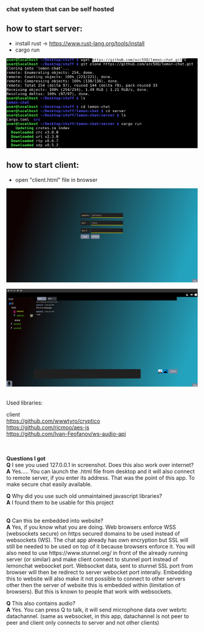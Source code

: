 ### chat system that can be self hosted

## how to start server:
- install rust -> https://www.rust-lang.org/tools/install
- cargo run

![](https://raw.githubusercontent.com/azc5OQ/lemon-chat/master/client/other/pic3.png)



## how to start client:
- open "client.html" file in browser


![](https://raw.githubusercontent.com/azc5OQ/lemon-chat/master/client/other/pic2.png)


![](https://raw.githubusercontent.com/azc5OQ/lemon-chat/master/client/other/pic.png)


<br>
Used libraries:

client
<br>
https://github.com/wwwtyro/cryptico
<br>
https://github.com/ricmoo/aes-js
<br>
https://github.com/Ivan-Feofanov/ws-audio-api


<br>
<br>
<b>Questions I got</b>

<br>
<b>Q</b> I see you used 127.0.0.1 in screenshot. Does this also work over internet?
<br>
<b>A</b>  Yes..... You can launch the .html file from desktop and it will also connect to remote server, if you enter its address. That was the point of this app. To make secure chat easily available.


<b>Q</b> Why did you use such old unmaintained javascript libraries?
<br>
<b>A</b> I found them to be usable for this project

<br>
<b>Q</b>  Can this be embedded into website?
<br>
<b>A</b>  Yes, if you know what you are doing. Web browsers enforce WSS (websockets secure) on https secured domains to be used instead of websockets (WS).
The chat app already has own encryption but SSL will still be needed to be used on top of it because browsers enforce it.
You will also need to use https://www.stunnel.org/ in front of the already running server (or similar) and make client connect to stunnel port instead of lemonchat websocket port. Websocket data, sent to stunnel SSL port from browser will then be redirect to server webocket port interally. Embedding this to website will also make it not possible to connect to other servers other then the server of website this is embedded within (limitation of browsers). But this is known to people that work with websockets.


<b>Q</b>  This also contains audio?
<br>
<b>A</b>  Yes. You can press Q to talk, it will send microphone data over webrtc datachannel. (same as websocket, in this app, datachannel is not peer to peer and client only connects to server and not other clients)
